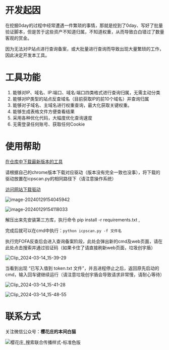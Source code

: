 # 开发起因

在挖掘0day的过程中经常遭遇一件繁琐的事情，那就是挖到了0day、写好了批量验证脚本，但是苦于这些资产不知道归属，不知道权重，从而导致白白错过了数量客观的赏金。

因为无法对IP站点进行查询备案，或大批量进行查询而导致出现大量繁琐的工作，因此决定开发本工具。

# 工具功能

1. 能够对IP、域名、IP:端口、域名:端口四类格式进行查询归属，无需主动分类
2. 能够对IP类型的站点反查域名（目前获取IP的前10个域名）并查询归属
3. 能够对子域名、主域名进行权重查询，最大化获取关键权重。
4. 能够生成表格文件方便查看结果
5. 采用各种优化代码，大幅度优化查询速度
6. 无需登录任何账号、获取任何Cookie

# 使用帮助

[在仓库中下载最新版本的工具](https://github.com/honmashironeko/icpscan/releases)

请根据自己的chrome版本下载对应驱动（版本没有完全一致也没事），将下载的驱动放置在icpscan.py的相同路径下（请注意操作系统）

[访问网站下载驱动](https://googlechromelabs.github.io/chrome-for-testing/)

![image-20240129154045942](https://github.com/honmashironeko/icpscan/assets/139044047/a11a7296-3956-4e79-947f-d7d65931b826)


![image-20240129154118033](https://github.com/honmashironeko/icpscan/assets/139044047/512f4a11-072f-4692-a112-03d167bfe645)

解压出来先安装第三方库，执行命令 pip install -r requirements.txt ,

完成后就可以在cmd中执行：`python icpscan.py -f 文件名` 

执行完FOFA反查后会进入查询备案阶段，此处会弹出新的cmd及web页面，请在此处点击搜索并通过验证码（如果卡住了请直接刷新web页面，垃圾创宇盾）

![Clip_2024-03-14_15-39-29](https://github.com/honmashironeko/icpscan/assets/139044047/cf62ce06-bbb2-4386-a3b0-cddf62007ec2)

当看到出现 “已写入值到 token.txt 文件”，并且进程停止之后，返回原先启动的cmd，输入回车键继续运行（请注意垃圾创宇盾会导致请求非常慢，请耐心等待）

![Clip_2024-03-14_15-41-28](https://github.com/honmashironeko/icpscan/assets/139044047/b49cbcd3-a177-42be-ac94-a8af669ea08c)

![Clip_2024-03-14_15-48-55](https://github.com/honmashironeko/icpscan/assets/139044047/d39d8e54-ad03-40e4-af72-199d991c6b15)


# 联系方式

关注微信公众号：**樱花庄的本间白猫**

![樱花庄_搜索联合传播样式-标准色版](https://github.com/honmashironeko/icpscan/assets/139044047/444fffd7-f377-4a4f-9a5a-8c8ebf069dc7)
